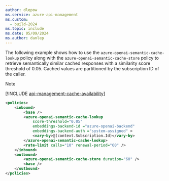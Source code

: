 ```yaml
---
author: dlepow
ms.service: azure-api-management
ms.custom:
  - build-2024
ms.topic: include
ms.date: 05/09/2024
ms.author: danlep
---
```

The following example shows how to use the `azure-openai-semantic-cache-lookup` policy along with the `azure-openai-semantic-cache-store` policy to retrieve semantically similar cached responses with a similarity score threshold of 0.05. Cached values are partitioned by the subscription ID of the caller. 

> [!NOTE]
> [!INCLUDE [api-management-cache-availability](../../includes/api-management-cache-availability.md)]

```xml
<policies>
    <inbound>
        <base />
        <azure-openai-semantic-cache-lookup
            score-threshold="0.05"
            embeddings-backend-id ="azure-openai-backend"
            embeddings-backend-auth ="system-assigned" >
            <vary-by>@(context.Subscription.Id)</vary-by>
        </azure-openai-semantic-cache-lookup>
        <rate-limit calls="10" renewal-period="60" />
    </inbound>
    <outbound>
        <azure-openai-semantic-cache-store duration="60" />
        <base />
    </outbound>
</policies>
```
